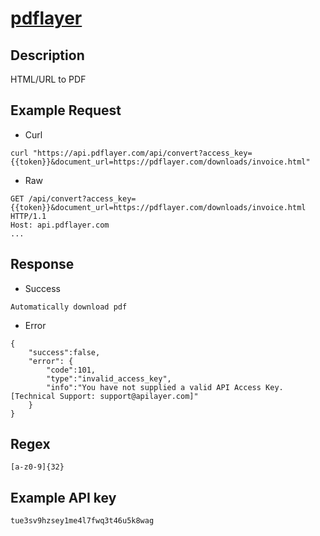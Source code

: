 # [pdflayer](https://pdflayer.com/documentation)

## __Description__
HTML/URL to PDF

## __Example Request__
* Curl
```
curl "https://api.pdflayer.com/api/convert?access_key={{token}}&document_url=https://pdflayer.com/downloads/invoice.html"
```

* Raw
```
GET /api/convert?access_key={{token}}&document_url=https://pdflayer.com/downloads/invoice.html HTTP/1.1
Host: api.pdflayer.com
...
```

## __Response__
* Success
```
Automatically download pdf
```
* Error
```
{
    "success":false,
    "error": {
        "code":101,
        "type":"invalid_access_key",
        "info":"You have not supplied a valid API Access Key. [Technical Support: support@apilayer.com]"
    }
}
```
## __Regex__
```
[a-z0-9]{32}
```

## __Example API key__
```
tue3sv9hzsey1me4l7fwq3t46u5k8wag
```
